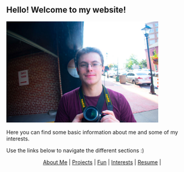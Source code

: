 ## **Hello!** Welcome to my website!

<img src="propicforstuff.jpg" width="400" />

Here you can find some basic information about me and some of my interests.

Use the links below to navigate the different sections :)


<p align="center">
  <a href="http://arielslepyan.me/aboutme">About Me</a> |         
  <a href="http://arielslepyan.me/projects">Projects</a> |
  <a href="http://arielslepyan.me/fun">Fun</a> |
  <a href="http://arielslepyan.me/interests">Interests</a> |
  <a href="http://arielslepyan.me/resume">Resume</a> |
</p>



